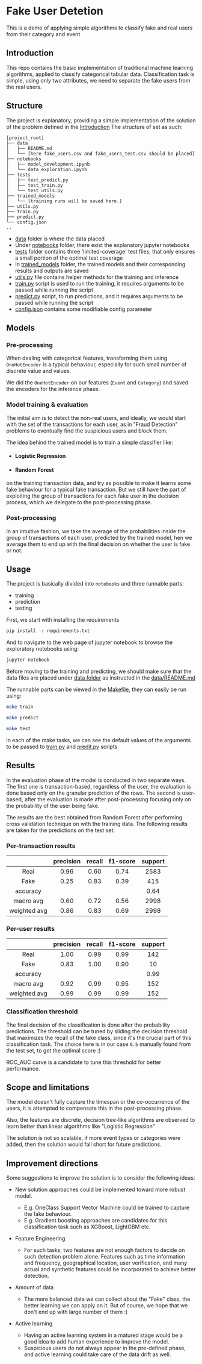 # Fake User Detetion
This is a demo of applying simple algorithms to classify fake and real users from their category and event

## Introduction
This repo contains the basic implementation of traditional machine learning algorithms, applied to classify categorical tabular data.
Classification task is simple, using only two attributes, we need to separate the fake users from the real users.


## Structure
The project is explanatory, providing a simple implementation of the solution of the problem defined in the [Introduction](#introduction)
The structure of set as such:

```
[project_root]
├── data
│   ├── README.md
│   └── [here fake_users.csv and fake_users_test.csv should be placed]
├── notebooks
│   ├── model_development.ipynb
│   └── data_exploration.ipynb
├── tests
│   ├── test_predict.py
│   ├── test_train.py
│   └── test_utils.py
├── trained_models
│   └── [training runs will be saved here.]
├── utils.py
├── train.py
├── predict.py
└── config.json
..
```

- [data](data) folder is where the data placed
- Under [notebooks](notebooks) folder, there exist the explanatory jupyter notebooks
- [tests](tests) folder contains three 'limited-coverage' test files, that only ensures a small portion of the optimal test coverage
- In [trained_models](trained_models) folder, the trained models and their corresponding results and outputs are saved
- [utils.py](utils.py) file contains helper methods for the training and inference
- [train.py](train.py) script is used to run the training, it requires arguments to be passed while running the script
- [predict.py](predict.py) script, to run predictions, and it requires arguments to be passed while running the script
- [config.json](config.json) contains some modifiable config parameter 

## Models
### Pre-processing
When dealing with categorical features, transforming them using `OneHotEncoder` is a typical behaviour, especially for such small number of discrete value and values.

We did the `OneHotEncoder` on our features (`Event` and `Category`) and saved the encoders for the inference phase.

### Model training & evaluation

The initial aim is to detect the non-real users, and ideally, we would start with the set of the transactions for each user, as in "Fraud Detection" problems to eventually find the suspicious users and block them. 

The idea behind the trained model is to train a simple classifier like:
- #### Logistic Regression
- #### Random Forest

on the training transaction data, and try as possible to make it learns some fake behaviour for a typical fake transaction.
But we still have the part of exploiting the group of transactions for each fake user in the decision process, which we delegate to the post-processing phase.

### Post-processing

In an intuitive fashion, we take the average of the probabilities inside the group of transactions of each user, predicted by the trained model, hen we average them to end up with the final decision on whether the user is fake or not.


## Usage

The project is basically divided into `notebooks` and three runnable parts: 
- training
- prediction
- testing


First, we start with installing the requirements
```bash
pip install -r requirements.txt
```

And to navigate to the web page of jupyter notebook to browse the exploratory notebooks using:

```bash
jupyter notebook
```

Before moving to the training and predicting, we should make sure that the data files are placed under [data folder](./data/) as instructed in the [data/README.md](./data/README.md)

The runnable parts can be viewed in the [Makefile](./Makefile), they can easily be run using:

```bash
make train

make predict

make test
```

in each of the make tasks, we can see the default values of the arguments to be passed to [train.py](./train.py) and [predit.py](./predit.py) scripts


## Results

In the evaluation phase of the model is conducted in two separate ways.
The first one is transaction-based, regardless of the user, the evaluation is done based only on the granular prediction of the rows.
The second is user-based, after the evaluation is made after post-processing focusing only on the probability of the user being fake.


The results are the best obtained from Random Forest after performing cross validation technique on with the training data.
The following results are taken for the predictions on the test set:
### Per-transaction results

|              | precision | recall | f1-score | support |
|:------------:|:---------:|:------:|:--------:|:-------:|
|     Real     |   0.96    |  0.60  |   0.74   |  2583   |
|     Fake     |   0.25    |  0.83  |   0.39   |   415   |
|   accuracy   |           |        |          |  0.64   |
|  macro avg   |   0.60    |  0.72  |   0.56   |  2998   |
| weighted avg |   0.86    |  0.83  |   0.69   |  2998   |

### Per-user results

|              | precision | recall | f1-score | support |
|:------------:|:---------:|:------:|:--------:|:-------:|
|     Real     |   1.00    |  0.99  |   0.99   |   142   |
|     Fake     |   0.83    |  1.00  |   0.90   |   10    |
|   accuracy   |           |        |          |  0.99   |
|  macro avg   |   0.92    |  0.99  |   0.95   |   152   |
| weighted avg |   0.99    |  0.99  |   0.99   |   152   |


### Classification threshold
The final decision of the classification is done after the probability predictions.
The threshold can be tuned by sliding the decision threshold that maximizes the recall of the fake class, since it's the crucial part of this classification task.
The choice here is in our case `0.5` manually found from the test set, to get the optimal score :)

ROC_AUC curve is a candidate to tune this threshold for better performance.

## Scope and limitations
The model doesn't fully capture the timespan or the co-occurrence of the users, it is attempted to compensate this in the post-processing phase.

Also, the features are discrete, decision tree-like algorithms are observed to learn better than linear algorithms like "Logistic Regression"

The solution is not so scalable, if more event types or categories were added, then the solution would fall short for future predictions.


## Improvement directions

Some suggestions to improve the solution is to consider the following ideas: 

- New solution approaches could be implemented toward more robust model.

  - E.g. OneClass Support Vector Machine could be trained to capture the fake behaviour.
  - E.g. Gradient boosting approaches are candidates for this classification task such as XGBoost, LightGBM etc.

- Feature Engineering
  - For such tasks, two features are not enough factors to decide on such detection problem alone. Features such as time information and frequency, geographical location, user verification, and many actual and synthetic features could be incorporated to achieve better detection.

- Amount of data
  - The more balanced data we can collect about the "Fake" class, the better learning we can apply on it. But of course, we hope that we don't end up with large number of them :)

- Active learning
  - Having an active learning system in a matured stage would be a good idea to add human experience to improve the model.
  - Suspicious users do not always appear in the pre-defined phase, and active learning could take care of the data drift as well.

